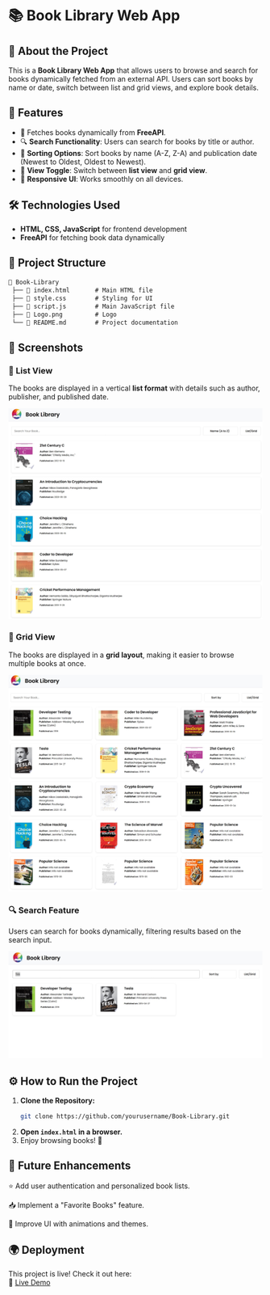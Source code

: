 # 📚 Book Library Web App

## 📖 About the Project
This is a **Book Library Web App** that allows users to browse and search for books dynamically fetched from an external API. Users can sort books by name or date, switch between list and grid views, and explore book details.

## 🚀 Features
- 📡 Fetches books dynamically from **FreeAPI**.
- 🔍 **Search Functionality**: Users can search for books by title or author.
- 📑 **Sorting Options**: Sort books by name (A-Z, Z-A) and publication date (Newest to Oldest, Oldest to Newest).
- 📑 **View Toggle**: Switch between **list view** and **grid view**.
- 🎨 **Responsive UI**: Works smoothly on all devices.

## 🛠️ Technologies Used
- **HTML, CSS, JavaScript** for frontend development
- **FreeAPI** for fetching book data dynamically

## 📂 Project Structure
```
📂 Book-Library
 ├── 📄 index.html       # Main HTML file
 ├── 📄 style.css        # Styling for UI
 ├── 📄 script.js        # Main JavaScript file
 ├── 📄 Logo.png         # Logo 
 └── 📄 README.md        # Project documentation
```
## 📸 Screenshots

### 📖 List View  
The books are displayed in a vertical **list format** with details such as author, publisher, and published date.  

![List View](./Screenshots/List%20view.jpeg)

### 🔲 Grid View  
The books are displayed in a **grid layout**, making it easier to browse multiple books at once.  

![Grid View](./Screenshots/preview.jpeg)

### 🔍 Search Feature  
Users can search for books dynamically, filtering results based on the search input.  

![Search View](./Screenshots/Search%20View.jpeg)
## ⚙️ How to Run the Project
1. **Clone the Repository:**
   ```sh
   git clone https://github.com/yourusername/Book-Library.git
   ```
2. **Open `index.html` in a browser.**
3. Enjoy browsing books! 🎉

## 📌 Future Enhancements

⭐ Add user authentication and personalized book lists.

📥 Implement a "Favorite Books" feature.

🎨 Improve UI with animations and themes.

## 🌍 Deployment

This project is live! Check it out here:  
🔗 [Live Demo](https://book-library-yk4v.vercel.app/)
